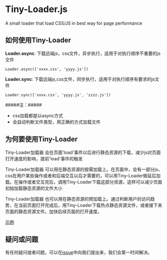 Tiny-Loader.js
=========================
A small loader that load CSS/JS in best way for page performance

如何使用Tiny-Loader
--------------------------------------
**Loader.async**: 下载远端js，css文件，异步执行，适用于对执行顺序不重要的js文件
```
Loader.async(['xxxx.css', 'yyyy.js'])
```
**Loader.sync**: 下载远端js,css文件，同步执行，适用于对执行顺序有要求的js文件
```
Loader.sync(['xxxx.css', 'yyyy.js', 'zzzz.js'])
```
#####注：#####
* css加载都是以async方式
* 会自动判断文件类型，用正确的方式加载文件

为何要使用Tiny-Loader
--------------------------------------
Tiny-Loader加载器 会在页面'load'事件以后进行静态资源的下载，减少js对页面打开速度的影响，提前'load'事件的触发

Tiny-Loader加载器 可以用在静态资源的按需加载上。在页面中，会有一部分js，css在用户某些操作或者和后端交互以后才需要的，可以用Tiny-Loader做延后加载。在操作或者交互完后，调用Tiny-Loader下载这部分资源，这样可以减少页面初始加载静态资源的文件大小

Tiny-Loader加载器 也可以用在静态资源的预加载上。通过判断用户的访问趋势，在当前页面打开完成后，用Tiny-Loader下载热点静态资源文件，或者接下来页面的静态资源文件。加快后续页面的打开速度。

[示例](https://raw.githubusercontent.com/youzan/tiny-loader.js/master/example.html)

疑问或问题
--------------------------------------
有任何疑问或者问题，可以在[issue](https://github.com/youzan/tiny-loader.js/issues)中向我们提出来，我们会第一时间解决。